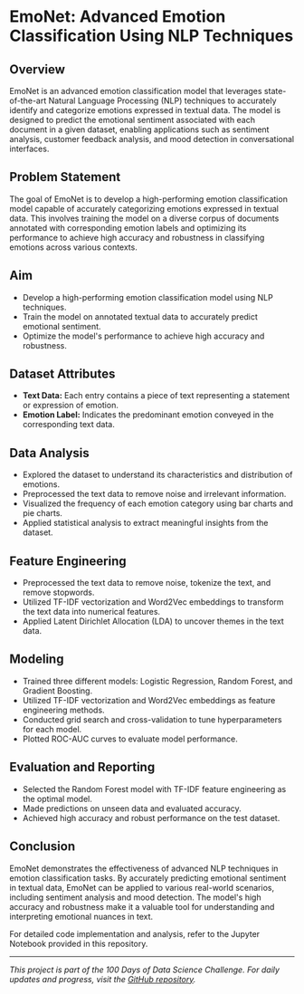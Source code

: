 # EmoNet: Advanced Emotion Classification Using NLP Techniques

## Overview
EmoNet is an advanced emotion classification model that leverages state-of-the-art Natural Language Processing (NLP) techniques to accurately identify and categorize emotions expressed in textual data. The model is designed to predict the emotional sentiment associated with each document in a given dataset, enabling applications such as sentiment analysis, customer feedback analysis, and mood detection in conversational interfaces.

## Problem Statement
The goal of EmoNet is to develop a high-performing emotion classification model capable of accurately categorizing emotions expressed in textual data. This involves training the model on a diverse corpus of documents annotated with corresponding emotion labels and optimizing its performance to achieve high accuracy and robustness in classifying emotions across various contexts.

## Aim
- Develop a high-performing emotion classification model using NLP techniques.
- Train the model on annotated textual data to accurately predict emotional sentiment.
- Optimize the model's performance to achieve high accuracy and robustness.

## Dataset Attributes
- **Text Data:** Each entry contains a piece of text representing a statement or expression of emotion.
- **Emotion Label:** Indicates the predominant emotion conveyed in the corresponding text data.

## Data Analysis
- Explored the dataset to understand its characteristics and distribution of emotions.
- Preprocessed the text data to remove noise and irrelevant information.
- Visualized the frequency of each emotion category using bar charts and pie charts.
- Applied statistical analysis to extract meaningful insights from the dataset.

## Feature Engineering
- Preprocessed the text data to remove noise, tokenize the text, and remove stopwords.
- Utilized TF-IDF vectorization and Word2Vec embeddings to transform the text data into numerical features.
- Applied Latent Dirichlet Allocation (LDA) to uncover themes in the text data.

## Modeling
- Trained three different models: Logistic Regression, Random Forest, and Gradient Boosting.
- Utilized TF-IDF vectorization and Word2Vec embeddings as feature engineering methods.
- Conducted grid search and cross-validation to tune hyperparameters for each model.
- Plotted ROC-AUC curves to evaluate model performance.

## Evaluation and Reporting
- Selected the Random Forest model with TF-IDF feature engineering as the optimal model.
- Made predictions on unseen data and evaluated accuracy.
- Achieved high accuracy and robust performance on the test dataset.

## Conclusion
EmoNet demonstrates the effectiveness of advanced NLP techniques in emotion classification tasks. By accurately predicting emotional sentiment in textual data, EmoNet can be applied to various real-world scenarios, including sentiment analysis and mood detection. The model's high accuracy and robustness make it a valuable tool for understanding and interpreting emotional nuances in text.

For detailed code implementation and analysis, refer to the Jupyter Notebook provided in this repository.

---

*This project is part of the 100 Days of Data Science Challenge. For daily updates and progress, visit the [GitHub repository](https://github.com/vatsalparikh07/100-days-of-data-science-challenge/tree/main).* 

